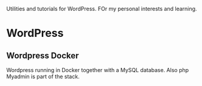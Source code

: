 Utilities and tutorials for WordPress. FOr my personal interests and learning.

# WordPress

## Wordpress Docker
Wordpress running in Docker together with a MySQL database. Also php Myadmin is part of the stack.
